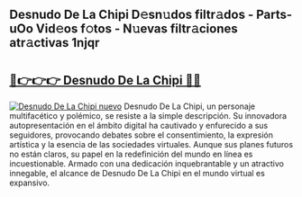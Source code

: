 ## Desnudo De La Chipi D𝚎sn𝚞dos filtr𝚊dos - Parts-uOo Vid𝚎os f𝚘tos - N𝚞evas filtr𝚊ciones atr𝚊ctivas 1njqr

# <h2><a href="http://mbbdm3.tromn.icu/?c=Desnudo+De+La+Chipi">🔗👉👉👉 Desnudo De La Chipi 🔗🔗</a></h2>

[![Desnudo De La Chipi nuevo](https://i.imgur.com/pEAQMta.gif)](http://mbbdm3.tromn.icu/?c=Desnudo+De+La+Chipi)
Desnudo De La Chipi, un personaje multifacético y polémico, se resiste a la simple descripción. Su innovadora autopresentación en el ámbito digital ha cautivado y enfurecido a sus seguidores, provocando debates sobre el consentimiento, la expresión artística y la esencia de las sociedades virtuales. Aunque sus planes futuros no están claros, su papel en la redefinición del mundo en línea es incuestionable. Armado con una dedicación inquebrantable y un atractivo innegable, el alcance de Desnudo De La Chipi en el mundo virtual es expansivo.
